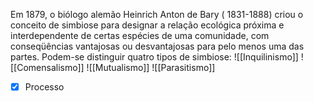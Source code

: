 Em 1879, o biólogo alemão Heinrich Anton de Bary ( 1831-1888) criou o conceito de simbiose para designar a relação ecológica próxima e interdependente de certas espécies de uma comunidade, com conseqüências vantajosas ou desvantajosas para pelo menos uma das partes. Podem-se distinguir quatro tipos de simbiose:
![[Inquilinismo]]
![[Comensalismo]]
![[Mutualismo]]
![[Parasitismo]]

- [x] Processo 
